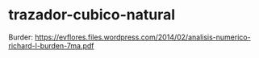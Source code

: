 # trazador-cubico-natural

Burder: https://evflores.files.wordpress.com/2014/02/analisis-numerico-richard-l-burden-7ma.pdf